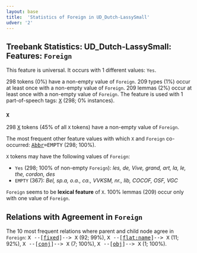 ```yaml
---
layout: base
title:  'Statistics of Foreign in UD_Dutch-LassySmall'
udver: '2'
---
```


## Treebank Statistics: UD_Dutch-LassySmall: Features: `Foreign`

This feature is universal.
It occurs with 1 different values: `Yes`.

298 tokens (0%) have a non-empty value of `Foreign`.
209 types (1%) occur at least once with a non-empty value of `Foreign`.
209 lemmas (2%) occur at least once with a non-empty value of `Foreign`.
The feature is used with 1 part-of-speech tags: <tt><a href="nl_lassysmall-pos-X.html">X</a></tt> (298; 0% instances).

### `X`

298 <tt><a href="nl_lassysmall-pos-X.html">X</a></tt> tokens (45% of all `X` tokens) have a non-empty value of `Foreign`.

The most frequent other feature values with which `X` and `Foreign` co-occurred: <tt><a href="nl_lassysmall-feat-Abbr.html">Abbr</a></tt><tt>=EMPTY</tt> (298; 100%).

`X` tokens may have the following values of `Foreign`:

* `Yes` (298; 100% of non-empty `Foreign`): <em>les, de, Vive, grand, art, la, le, the, cordon, des</em>
* `EMPTY` (367): <em>Bel, sp.a, o.a., ca., VVKSM, nr., lib, COCOF, OSF, VGC</em>

`Foreign` seems to be **lexical feature** of `X`. 100% lemmas (209) occur only with one value of `Foreign`.

## Relations with Agreement in `Foreign`

The 10 most frequent relations where parent and child node agree in `Foreign`:
<tt>X --[<tt><a href="nl_lassysmall-dep-fixed.html">fixed</a></tt>]--> X</tt> (92; 99%),
<tt>X --[<tt><a href="nl_lassysmall-dep-flat-name.html">flat:name</a></tt>]--> X</tt> (11; 92%),
<tt>X --[<tt><a href="nl_lassysmall-dep-conj.html">conj</a></tt>]--> X</tt> (7; 100%),
<tt>X --[<tt><a href="nl_lassysmall-dep-obj.html">obj</a></tt>]--> X</tt> (1; 100%).

